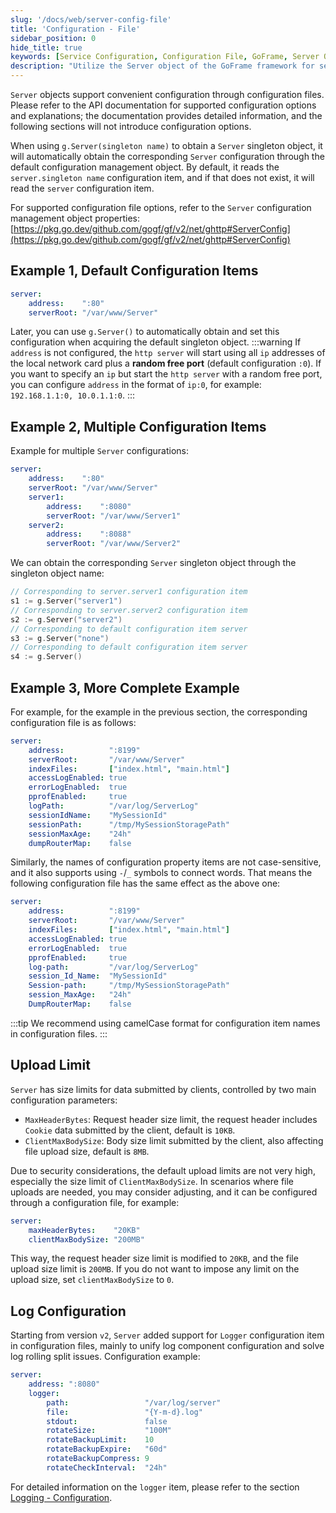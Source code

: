 ```yaml
---
slug: '/docs/web/server-config-file'
title: 'Configuration - File'
sidebar_position: 0
hide_title: true
keywords: [Service Configuration, Configuration File, GoFrame, Server Object, Singleton, http server, Upload Limit, Log Configuration, Configuration File Example, ServerConfig]
description: "Utilize the Server object of the GoFrame framework for service configuration, supporting configuration through a configuration file, including address, log settings, and upload limits, etc. It provides detailed explanations on how to obtain configurations for singleton objects, default values, and methods for multi-configuration management, helping users optimize service configuration strategies."
---
```


`Server` objects support convenient configuration through configuration files. Please refer to the API documentation for supported configuration options and explanations; the documentation provides detailed information, and the following sections will not introduce configuration options.

When using `g.Server(singleton name)` to obtain a `Server` singleton object, it will automatically obtain the corresponding `Server` configuration through the default configuration management object. By default, it reads the `server.singleton name` configuration item, and if that does not exist, it will read the `server` configuration item.

For supported configuration file options, refer to the `Server` configuration management object properties: [https://pkg.go.dev/github.com/gogf/gf/v2/net/ghttp#ServerConfig](https://pkg.go.dev/github.com/gogf/gf/v2/net/ghttp#ServerConfig)

## Example 1, Default Configuration Items

```yaml
server:
    address:    ":80"
    serverRoot: "/var/www/Server"
```

Later, you can use `g.Server()` to automatically obtain and set this configuration when acquiring the default singleton object.
:::warning
If `address` is not configured, the `http server` will start using all `ip` addresses of the local network card plus a **random free port** (default configuration `:0`). If you want to specify an `ip` but start the `http server` with a random free port, you can configure `address` in the format of `ip:0`, for example: `192.168.1.1:0, 10.0.1.1:0`.
:::
## Example 2, Multiple Configuration Items

Example for multiple `Server` configurations:

```yaml
server:
    address:    ":80"
    serverRoot: "/var/www/Server"
    server1:
        address:    ":8080"
        serverRoot: "/var/www/Server1"
    server2:
        address:    ":8088"
        serverRoot: "/var/www/Server2"
```

We can obtain the corresponding `Server` singleton object through the singleton object name:

```go
// Corresponding to server.server1 configuration item
s1 := g.Server("server1")
// Corresponding to server.server2 configuration item
s2 := g.Server("server2")
// Corresponding to default configuration item server
s3 := g.Server("none")
// Corresponding to default configuration item server
s4 := g.Server()
```

## Example 3, More Complete Example

For example, for the example in the previous section, the corresponding configuration file is as follows:

```yaml
server:
    address:          ":8199"
    serverRoot:       "/var/www/Server"
    indexFiles:       ["index.html", "main.html"]
    accessLogEnabled: true
    errorLogEnabled:  true
    pprofEnabled:     true
    logPath:          "/var/log/ServerLog"
    sessionIdName:    "MySessionId"
    sessionPath:      "/tmp/MySessionStoragePath"
    sessionMaxAge:    "24h"
    dumpRouterMap:    false
```

Similarly, the names of configuration property items are not case-sensitive, and it also supports using `-`/`_` symbols to connect words. That means the following configuration file has the same effect as the above one:

```yaml
server:
    address:          ":8199"
    serverRoot:       "/var/www/Server"
    indexFiles:       ["index.html", "main.html"]
    accessLogEnabled: true
    errorLogEnabled:  true
    pprofEnabled:     true
    log-path:         "/var/log/ServerLog"
    session_Id_Name:  "MySessionId"
    Session-path:     "/tmp/MySessionStoragePath"
    session_MaxAge:   "24h"
    DumpRouterMap:    false
```
:::tip
We recommend using camelCase format for configuration item names in configuration files.
:::
## Upload Limit

`Server` has size limits for data submitted by clients, controlled by two main configuration parameters:

- `MaxHeaderBytes`: Request header size limit, the request header includes `Cookie` data submitted by the client, default is `10KB`.
- `ClientMaxBodySize`: Body size limit submitted by the client, also affecting file upload size, default is `8MB`.

Due to security considerations, the default upload limits are not very high, especially the size limit of `ClientMaxBodySize`. In scenarios where file uploads are needed, you may consider adjusting, and it can be configured through a configuration file, for example:

```yaml
server:
    maxHeaderBytes:    "20KB"
    clientMaxBodySize: "200MB"
```

This way, the request header size limit is modified to `20KB`, and the file upload size limit is `200MB`. If you do not want to impose any limit on the upload size, set `clientMaxBodySize` to `0`.

## Log Configuration

Starting from version `v2`, `Server` added support for `Logger` configuration item in configuration files, mainly to unify log component configuration and solve log rolling split issues. Configuration example:

```yaml
server:
    address: ":8080"
    logger:
        path:                 "/var/log/server"
        file:                 "{Y-m-d}.log"
        stdout:               false
        rotateSize:           "100M"
        rotateBackupLimit:    10
        rotateBackupExpire:   "60d"
        rotateBackupCompress: 9
        rotateCheckInterval:  "24h"
```

For detailed information on the `logger` item, please refer to the section [Logging - Configuration](../../核心组件/日志组件/日志组件-配置管理.md).